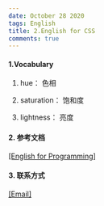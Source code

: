 ```yaml
---
date: October 28 2020
tags: English
title: 2.English for CSS
comments: true
---
```


#### 1.Vocabulary

1. hue： 色相

2. saturation： 饱和度

3. lightness： 亮度

#### 2. 参考文档

[[English for Programming]](https://web-oyster.github.io/2020/10/28/English/English%20For%20Programming/)

#### 3. 联系方式

[[Email]](yuanmin8888@outlook.com)
